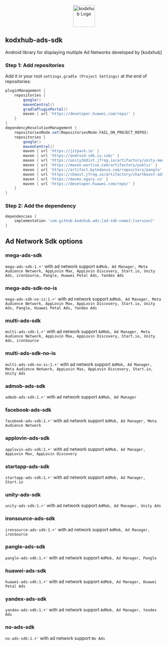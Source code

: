 <div align="center">
  <a href="https://github.com/kodxhub">
    <picture>
      <img src="https://raw.githubusercontent.com/kodxdev/content/uploads/images/logo.png" alt="kodxhub Logo" height="70">
    </picture>
  </a>
</div>

## kodxhub-ads-sdk
Android library for displaying multiple Ad Networks developed by [kodxhub]

### Step 1: Add repositories
Add it in your root `settings.gradle (Project Settings)` at the end of repositories:
```gradle
pluginManagement {
    repositories {
        google()
        mavenCentral()
        gradlePluginPortal()
        maven { url 'https://developer.huawei.com/repo/' }
    }
}
dependencyResolutionManagement {
    repositoriesMode.set(RepositoriesMode.FAIL_ON_PROJECT_REPOS)
    repositories {
        google()
        mavenCentral()
        maven { url 'https://jitpack.io' }
        maven { url 'https://android-sdk.is.com/' }
        maven { url 'https://unity3ddist.jfrog.io/artifactory/unity-mediation-mvn-prod-local/' }
        maven { url 'https://maven.wortise.com/artifactory/public' }
        maven { url 'https://artifact.bytedance.com/repository/pangle' }
        maven { url 'https://cboost.jfrog.io/artifactory/chartboost-ads/' }
        maven { url 'https://maven.ogury.co' }
        maven { url 'https://developer.huawei.com/repo/' }
    }
}
```

### Step 2: Add the dependency
```gradle
dependencies {
    implementation 'com.github.kodxhub.ads:[ad-sdk-name]:[version]'
}
```

## Ad Network Sdk options
### mega-ads-sdk
`mega-ads-sdk:1.+'` with ad network support `AdMob, Ad Manager, Meta Audience Network, AppLovin Max, AppLovin Discovery, Start.io, Unity Ads, ironSource, Pangle, Huawei Petal Ads, Yandex Ads`

### mega-ads-sdk-no-is
`mega-ads-sdk-no-is:1.+'` with ad network support `AdMob, Ad Manager, Meta Audience Network, AppLovin Max, AppLovin Discovery, Start.io, Unity Ads, Pangle, Huawei Petal Ads, Yandex Ads`

### multi-ads-sdk
`multi-ads-sdk:1.+'` with ad network support `AdMob, Ad Manager, Meta Audience Network, AppLovin Max, AppLovin Discovery, Start.io, Unity Ads, ironSource`

### multi-ads-sdk-no-is
`multi-ads-sdk-no-is:1.+'` with ad network support `AdMob, Ad Manager, Meta Audience Network, AppLovin Max, AppLovin Discovery, Start.io, Unity Ads`

### admob-ads-sdk
`admob-ads-sdk:1.+'` with ad network support `AdMob, Ad Manager`

### facebook-ads-sdk
`facebook-ads-sdk:1.+'` with ad network support `AdMob, Ad Manager, Meta Audience Network`

### applovin-ads-sdk
`applovin-ads-sdk:1.+'` with ad network support `AdMob, Ad Manager, AppLovin Max, AppLovin Discovery`

### startapp-ads-sdk
`startapp-ads-sdk:1.+'` with ad network support `AdMob, Ad Manager, Start.io`

### unity-ads-sdk
`unity-ads-sdk:1.+'` with ad network support `AdMob, Ad Manager, Unity Ads`

### ironsource-ads-sdk
`ironsource-ads-sdk:1.+'` with ad network support `AdMob, Ad Manager, ironSource`

### pangle-ads-sdk
`pangle-ads-sdk:1.+'` with ad network support `AdMob, Ad Manager, Pangle`

### huawei-ads-sdk
`huawei-ads-sdk:1.+'` with ad network support `AdMob, Ad Manager, Huawei Petal Ads`

### yandex-ads-sdk
`yandex-ads-sdk:1.+'` with ad network support `AdMob, Ad Manager, Yandex Ads`

### no-ads-sdk
`no-ads-sdk:1.+'` with ad network support `No Ads`
